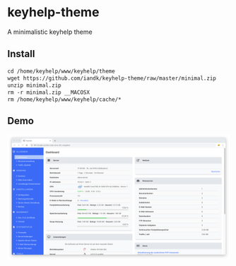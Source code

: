 # keyhelp-theme
A minimalistic keyhelp theme


## Install
```
cd /home/keyhelp/www/keyhelp/theme
wget https://github.com/iandk/keyhelp-theme/raw/master/minimal.zip
unzip minimal.zip
rm -r minimal.zip __MACOSX
rm /home/keyhelp/www/keyhelp/cache/*
```


## Demo
![Demo](_screenshot.png)
